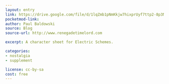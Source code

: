 ```yaml
---
layout: entry
link: https://drive.google.com/file/d/1lqZmb1pNmKkjw7hixprUyf7ttp2-8p3N/view
pocketmod-link:
author: Paul Baldowski
source: Blog
source-url: http://www.renegadetimelord.com

excerpt: A character sheet for Electric Schemes.

categories:
- nostalgia
- supplement

license: cc-by-sa
cost: free
---
```

